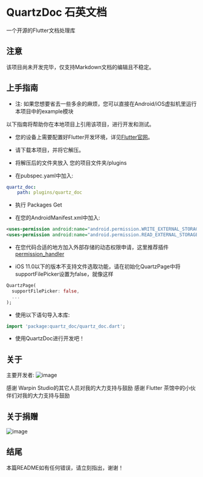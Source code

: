 # QuartzDoc 石英文档

一个开源的Flutter文档处理库

## 注意

该项目尚未开发完毕，仅支持Markdown文档的编辑且不稳定。
## 上手指南

* 注: 如果您想要省去一些多余的麻烦，您可以直接在Android/iOS虚拟机里运行本项目中的example模块

以下指南将帮助你在本地项目上引用该项目，进行开发和测试。

- 您的设备上需要配置好Flutter开发环境，详见[Flutter官网](https://flutter-io.cn/docs/get-started/install)。

- 请下载本项目，并将它解压。

- 将解压后的文件夹放入 您的项目文件夹/plugins

- 在pubspec.yaml中加入: 
```yaml
quartz_doc:
    path: plugins/quartz_doc
```

- 执行 Packages Get

- 在您的AndroidManifest.xml中加入:
```xml
<uses-permission android:name="android.permission.WRITE_EXTERNAL_STORAGE"/>
<uses-permission android:name="android.permission.READ_EXTERNAL_STORAGE"/>
```

- 在您代码合适的地方加入外部存储的动态权限申请，这里推荐插件[permission_handler](https://pub.flutter-io.cn/packages/permission_handler)

- iOS 11.0以下的版本不支持文件选取功能，请在初始化QuartzPage中将supportFilePicker设置为false，就像这样
```dart
QuartzPage(
  supportFilePicker: false,
  ...
);
```

- 使用以下语句导入本库:
```dart
import 'package:quartz_doc/quartz_doc.dart';
```

- 使用QuartzDoc进行开发吧！

## 关于

主要开发者:
![image](https://github.com/warpinstudio/quartz_doc/tree/master/images/ResetPower.png)

感谢 Warpin Studio的其它人员对我的大力支持与鼓励
感谢 Flutter 茶馆中的小伙伴们对我的大力支持与鼓励

## 关于捐赠
![image](https://github.com/warpinstudio/quartz_doc/tree/master/images/WeChatPay.jpeg)

## 结尾

本篇README如有任何错误，请立刻指出，谢谢！
